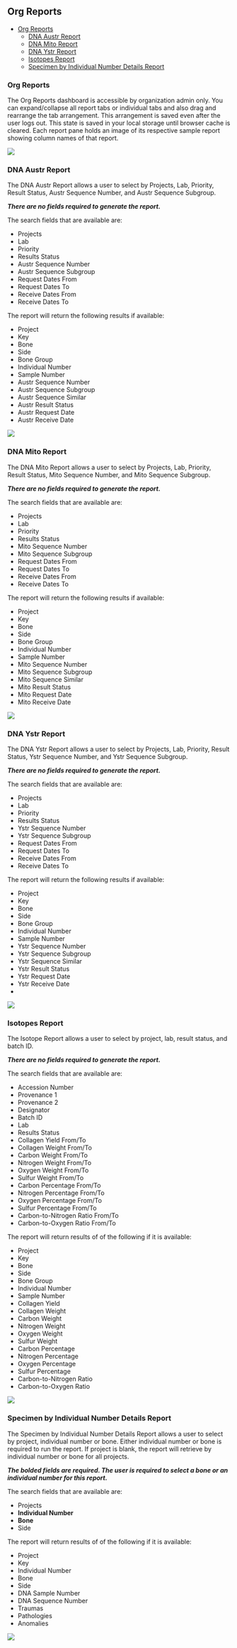 ## Org Reports

* [Org Reports](#org-reports)
  * [DNA Austr Report](#dna-austr-report)  
  * [DNA Mito Report](#dna-mito-report)  
  * [DNA Ystr Report](#dna-ystr-report) 
  * [Isotopes Report](#isotopes-report) 
  * [Specimen by Individual Number Details Report](#specimen-by-individual-number-details-report)  
  
  
### Org Reports

The Org Reports dashboard is accessible by organization admin only. You can expand/collapse all report tabs or individual tabs and also drag and rearrange the tab arrangement. This arrangement is saved even after the user logs out. This state is saved in your local storage until browser cache is cleared. Each report pane holds an image of its respective sample report showing column names of that report. 

![](media/OrgReportDashboardGif.gif)

### DNA Austr Report

The DNA Austr Report allows a user to select by Projects, Lab, Priority, Result Status, Austr Sequence Number, and Austr Sequence Subgroup. 

***There are no fields required to generate the report.***

The search fields that are available are: 

* Projects
* Lab
* Priority
* Results Status
* Austr Sequence Number
* Austr Sequence Subgroup
* Request Dates From
* Request Dates To
* Receive Dates From
* Receive Dates To

The report will return the following results if available: 

* Project
* Key
* Bone
* Side
* Bone Group
* Individual Number
* Sample Number
* Austr Sequence Number
* Austr Sequence Subgroup
* Austr Sequence Similar
* Austr Result Status
* Austr Request Date
* Austr Receive Date

![](media/OrgDNAAustrReportGif.gif)

### DNA Mito Report

The DNA Mito Report allows a user to select by Projects, Lab, Priority, Result Status, Mito Sequence Number, and Mito Sequence Subgroup. 

***There are no fields required to generate the report.***

The search fields that are available are: 

* Projects
* Lab
* Priority
* Results Status
* Mito Sequence Number
* Mito Sequence Subgroup
* Request Dates From
* Request Dates To
* Receive Dates From
* Receive Dates To

The report will return the following results if available: 

* Project
* Key
* Bone
* Side
* Bone Group
* Individual Number
* Sample Number
* Mito Sequence Number
* Mito Sequence Subgroup
* Mito Sequence Similar
* Mito Result Status
* Mito Request Date
* Mito Receive Date

![](media/OrgDNAMitoReportGif.gif)

### DNA Ystr Report

The DNA Ystr Report allows a user to select by Projects, Lab, Priority, Result Status, Ystr Sequence Number, and Ystr Sequence Subgroup. 

***There are no fields required to generate the report.***

The search fields that are available are: 

* Projects
* Lab
* Priority
* Results Status
* Ystr Sequence Number
* Ystr Sequence Subgroup
* Request Dates From
* Request Dates To
* Receive Dates From
* Receive Dates To

The report will return the following results if available: 

* Project
* Key
* Bone
* Side
* Bone Group
* Individual Number
* Sample Number
* Ystr Sequence Number
* Ystr Sequence Subgroup
* Ystr Sequence Similar
* Ystr Result Status
* Ystr Request Date
* Ystr Receive Date
* 
![](media/OrgDNAYstrReportGif.gif)

### Isotopes Report

The Isotope Report allows a user to select by project, lab, result status, and batch ID. 

***There are no fields required to generate the report.***

The search fields that are available are: 

 - Accession Number
 - Provenance 1
 - Provenance 2
 - Designator
 - Batch ID
 - Lab
 - Results Status
 - Collagen Yield From/To
 - Collagen Weight From/To
 - Carbon Weight From/To
 - Nitrogen Weight From/To
 - Oxygen Weight From/To
 - Sulfur Weight From/To
 - Carbon Percentage From/To
 - Nitrogen Percentage From/To
 - Oxygen Percentage From/To
 - Sulfur Percentage From/To
 - Carbon-to-Nitrogen Ratio From/To
 - Carbon-to-Oxygen Ratio From/To

The report will return results of of the following if it is available: 
 - Project
 - Key
 - Bone
 - Side
 - Bone Group
 - Individual Number
 - Sample Number
 - Collagen Yield
 - Collagen Weight
 - Carbon Weight
 - Nitrogen Weight
 - Oxygen Weight
 - Sulfur Weight
 - Carbon Percentage
 - Nitrogen Percentage
 - Oxygen Percentage
 - Sulfur Percentage
 - Carbon-to-Nitrogen Ratio
 - Carbon-to-Oxygen Ratio

![](media/OrgIsotopeReportGif.gif)

### Specimen by Individual Number Details Report

The Specimen by Individual Number Details Report allows a user to select by project, individual number or bone. Either individual number or bone is required to run the report. If project is blank, the report will retrieve by individual number or bone for all projects. 

***The bolded fields are required. The user is required to select a bone or an individual number for this report.***

The search fields that are available are: 

 - Projects
 - **Individual Number**
 - **Bone**
 - Side

The report will return results of of the following if it is available: 
 - Project
 - Key
 - Individual Number
 - Bone
 - Side
 - DNA Sample Number
 - DNA Sequence Number
 - Traumas
 - Pathologies
 - Anomalies

![](media/OrgSpecimenbyIndividualNumberDetailReportGif.gif)
